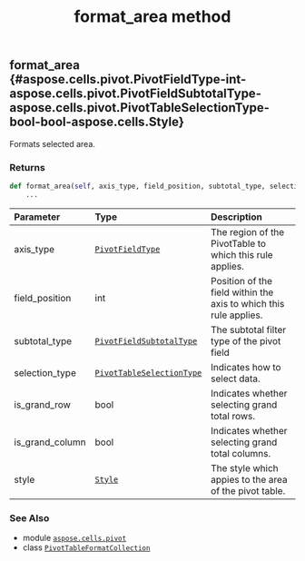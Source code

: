﻿---
title: format_area method
second_title: Aspose.Cells for Python via .NET API References
description: 
type: docs
weight: 50
url: /aspose.cells.pivot/pivottableformatcollection/format_area/
is_root: false
---

## format_area {#aspose.cells.pivot.PivotFieldType-int-aspose.cells.pivot.PivotFieldSubtotalType-aspose.cells.pivot.PivotTableSelectionType-bool-bool-aspose.cells.Style}

Formats selected area.


### Returns 





```python
def format_area(self, axis_type, field_position, subtotal_type, selection_type, is_grand_row, is_grand_column, style):
    ...
```


| Parameter | Type | Description |
| :- | :- | :- |
| axis_type | [`PivotFieldType`](/cells/python-net/aspose.cells.pivot/pivotfieldtype) | The region of the PivotTable to which this rule applies. |
| field_position | int | Position of the field within the axis to which this rule applies. |
| subtotal_type | [`PivotFieldSubtotalType`](/cells/python-net/aspose.cells.pivot/pivotfieldsubtotaltype) | The subtotal filter type of the pivot field |
| selection_type | [`PivotTableSelectionType`](/cells/python-net/aspose.cells.pivot/pivottableselectiontype) | Indicates how to select data. |
| is_grand_row | bool | Indicates whether selecting grand total rows. |
| is_grand_column | bool | Indicates whether selecting grand total columns. |
| style | [`Style`](/cells/python-net/aspose.cells/style) | The style which appies to the area of the pivot table. |



### See Also
* module [`aspose.cells.pivot`](../../)
* class [`PivotTableFormatCollection`](/cells/python-net/aspose.cells.pivot/pivottableformatcollection)
